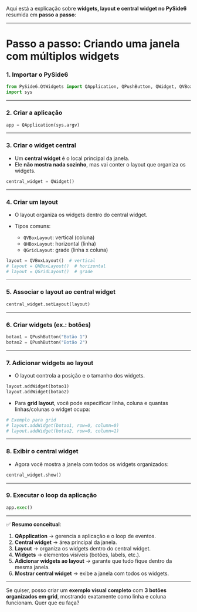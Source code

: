 Aqui está a explicação sobre **widgets, layout e central widget no PySide6** resumida em **passo a passo**:

---

# Passo a passo: Criando uma janela com múltiplos widgets

### 1. Importar o PySide6

```python
from PySide6.QtWidgets import QApplication, QPushButton, QWidget, QVBoxLayout, QGridLayout
import sys
```

---

### 2. Criar a aplicação

```python
app = QApplication(sys.argv)
```

---

### 3. Criar o **widget central**

* Um **central widget** é o local principal da janela.
* Ele **não mostra nada sozinho**, mas vai conter o layout que organiza os widgets.

```python
central_widget = QWidget()
```

---

### 4. Criar um **layout**

* O layout organiza os widgets dentro do central widget.
* Tipos comuns:

  * `QVBoxLayout`: vertical (coluna)
  * `QHBoxLayout`: horizontal (linha)
  * `QGridLayout`: grade (linha x coluna)

```python
layout = QVBoxLayout()  # vertical
# layout = QHBoxLayout()  # horizontal
# layout = QGridLayout()  # grade
```

---

### 5. Associar o layout ao central widget

```python
central_widget.setLayout(layout)
```

---

### 6. Criar widgets (ex.: botões)

```python
botao1 = QPushButton("Botão 1")
botao2 = QPushButton("Botão 2")
```

---

### 7. Adicionar widgets ao layout

* O layout controla a posição e o tamanho dos widgets.

```python
layout.addWidget(botao1)
layout.addWidget(botao2)
```

* Para **grid layout**, você pode especificar linha, coluna e quantas linhas/colunas o widget ocupa:

```python
# Exemplo para grid
# layout.addWidget(botao1, row=0, column=0)
# layout.addWidget(botao2, row=0, column=1)
```

---

### 8. Exibir o central widget

* Agora você mostra a janela com todos os widgets organizados:

```python
central_widget.show()
```

---

### 9. Executar o loop da aplicação

```python
app.exec()
```

---

✅ **Resumo conceitual**:

1. **QApplication** → gerencia a aplicação e o loop de eventos.
2. **Central widget** → área principal da janela.
3. **Layout** → organiza os widgets dentro do central widget.
4. **Widgets** → elementos visíveis (botões, labels, etc.).
5. **Adicionar widgets ao layout** → garante que tudo fique dentro da mesma janela.
6. **Mostrar central widget** → exibe a janela com todos os widgets.

---

Se quiser, posso criar um **exemplo visual completo** com **3 botões organizados em grid**, mostrando exatamente como linha e coluna funcionam. Quer que eu faça?
